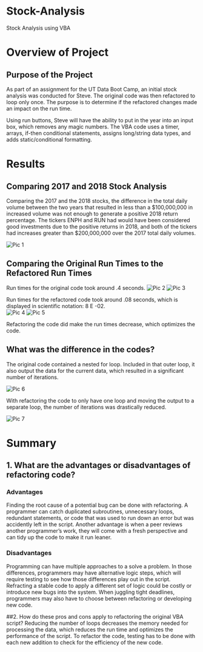 # Stock-Analysis
Stock Analysis using VBA

# Overview of Project
## Purpose of the Project

As part of an assignment for the UT Data Boot Camp, an initial stock analysis was conducted for Steve.  The original code was then refactored to loop only once.  The purpose is to determine if the refactored changes made an impact on the run time.  

Using run buttons, Steve will have the ability to put in the year into an input box, which removes any magic numbers.   The VBA code uses a timer, arrays, if-then conditional statements, assigns long/string data types, and adds static/conditional formatting.

# Results
## Comparing 2017 and 2018 Stock Analysis
Comparing the 2017 and the 2018 stocks, the difference in the total daily volume between the two years that resulted in less than a $100,000,000 in increased volume was not enough to generate a positive 2018 return percentage.  The tickers ENPH and RUN had would have been considered good investments due to the positive returns in 2018, and both of the tickers had increases greater than $200,000,000 over the 2017 total daily volumes. 
 
![Pic 1](Resources/1Compare_2017_2018.png)

## Comparing the Original Run Times to the Refactored Run Times

Run times for the original code took around .4 seconds.
![Pic 2](Resources/2Original_2017_small.png)
![Pic 3](Resources/3Original_2018_small.png)

Run times for the refactored code took around .08 seconds, which is displayed in scientific notation: 8 E -02.  
![Pic 4](Resources/4Original_2017_small.png)
![Pic 5](Resources/5Original_2017_small.png)

Refactoring the code did make the run times decrease, which optimizes the code. 

## What was the difference in the codes? 
The original code contained a nested for loop.  Included in that outer loop, it also output the data for the current data, which resulted in a significant number of iterations.  

![Pic 6](Resources/6Original_Code.png)

With refactoring the code to only have one loop and moving the output to a separate loop, the number of iterations was drastically reduced.

![Pic 7](Resources/7Refactored_Code.png)

# Summary
## 1. What are the advantages or disadvantages of refactoring code?
### Advantages
Finding the root cause of a potential bug can be done with refactoring.  A programmer can catch duplicated subroutines, unnecessary loops, redundant statements, or code that was used to run down an error but was accidently left in the script.  Another advantage is when a peer reviews another programmer’s work, they will come with a fresh perspective and can tidy up the code to make it run leaner. 

### Disadvantages

Programming can have multiple approaches to a solve a problem.  In those differences, programmers may have alternative logic steps, which will require testing to see how those differences play out in the script.  Refracting a stable code to apply a different set of logic could be costly or introduce new bugs into the system.  When juggling tight deadlines, programmers may also have to choose between refactoring or developing new code.  
	
##2. How do these pros and cons apply to refactoring the original VBA script?
Reducing the number of loops decreases the memory needed for processing the data, which reduces the run time and optimizes the performance of the script. To refactor the code, testing has to be done with each new addition to check for the efficiency of the new code.  

